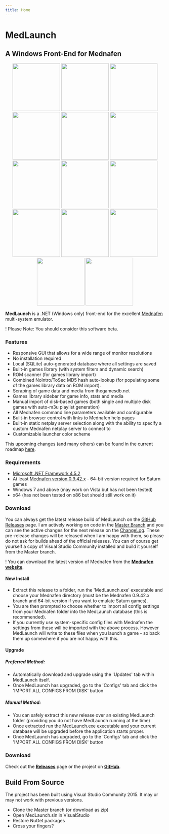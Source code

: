 ```yaml
---
title: Home
---
```


# MedLaunch
## A Windows Front-End for Mednafen
<div align="center">
<a href="http://medlaunch.asnitech.co.uk/user/pages/03.screenshots/games01.png"><img src="http://medlaunch.asnitech.co.uk/user/pages/03.screenshots/games01.png" width="150" /></a>
<a href="http://medlaunch.asnitech.co.uk/user/pages/03.screenshots/games02.png"><img src="http://medlaunch.asnitech.co.uk/user/pages/03.screenshots/games02.png" width="150" /></a>
<a href="http://medlaunch.asnitech.co.uk/user/pages/03.screenshots/romscanner01.png"><img src="http://medlaunch.asnitech.co.uk/user/pages/03.screenshots/romscanner01.png" width="150" /></a>
<a href="http://medlaunch.asnitech.co.uk/user/pages/03.screenshots/romscanner02.png"><img src="http://medlaunch.asnitech.co.uk/user/pages/03.screenshots/romscanner02.png" width="150" /></a>
<a href="http://medlaunch.asnitech.co.uk/user/pages/03.screenshots/scraper01.png"><img src="http://medlaunch.asnitech.co.uk/user/pages/03.screenshots/scraper01.png" width="150" /></a>
<a href="http://medlaunch.asnitech.co.uk/user/pages/03.screenshots/scraper02.png"><img src="http://medlaunch.asnitech.co.uk/user/pages/03.screenshots/scraper02.png" width="150" /></a>
<a href="http://medlaunch.asnitech.co.uk/user/pages/03.screenshots/configs01.png"><img src="http://medlaunch.asnitech.co.uk/user/pages/03.screenshots/configs01.png" width="150" /></a>
<a href="http://medlaunch.asnitech.co.uk/user/pages/03.screenshots/configs02.png"><img src="http://medlaunch.asnitech.co.uk/user/pages/03.screenshots/configs02.png" width="150" /></a>
<a href="http://medlaunch.asnitech.co.uk/user/pages/03.screenshots/configs03.png"><img src="http://medlaunch.asnitech.co.uk/user/pages/03.screenshots/configs03.png" width="150" /></a>
<a href="http://medlaunch.asnitech.co.uk/user/pages/03.screenshots/settings01.png"><img src="http://medlaunch.asnitech.co.uk/user/pages/03.screenshots/settings01.png" width="150" /></a>
<a href="http://medlaunch.asnitech.co.uk/user/pages/03.screenshots/updates01.png"><img src="http://medlaunch.asnitech.co.uk/user/pages/03.screenshots/updates01.png" width="150" /></a>
<a href="http://medlaunch.asnitech.co.uk/user/pages/03.screenshots/help01.png"><img src="http://medlaunch.asnitech.co.uk/user/pages/03.screenshots/help01.png" width="150" /></a>
<a href="http://medlaunch.asnitech.co.uk/user/pages/03.screenshots/help02.png"><img src="http://medlaunch.asnitech.co.uk/user/pages/03.screenshots/help02.png" width="150" /></a>
<a href="http://medlaunch.asnitech.co.uk/user/pages/03.screenshots/colorselector.png"><img src="http://medlaunch.asnitech.co.uk/user/pages/03.screenshots/colorselector.png" width="150" /></a>
</div>

**MedLaunch** is a .NET (Windows only) front-end for the excellent [Mednafen](http://mednafen.fobby.net/) multi-system emulator. 

! Please Note: You should consider this software beta.

### Features
* Responsive GUI that allows for a wide range of monitor resolutions
* No installation required
* Local (SQLite) auto-generated database where all settings are saved
* Built-in games library (with system filters and dynamic search)
* ROM scanner (for games library import)
* Combined NoIntro/ToSec MD5 hash auto-lookup (for populating some of the games library data on ROM import).
* Scraping of game data and media from thegamesdb.net
* Games library sidebar for game info, stats and media
* Manual import of disk-based games (both single and multiple disk games with auto-m3u playlist generation)
* All Mednafen command line parameters available and configurable
* Built-in browser control with links to Mednafen help pages
* Built-in static netplay server selection along with the ability to specify a custom Mednafen netplay server to connect to
* Customizable launcher color scheme

This upcoming changes (and many others) can be found in the current roadmap [here](http://medlaunch.asnitech.co.uk/roadmap).

### Requirements
* [Microsoft .NET Framework 4.5.2](https://www.microsoft.com/en-gb/download/details.aspx?id=42643)
* At least [Mednafen version 0.9.42.x](http://mednafen.fobby.net/releases/) - 64-bit version required for Saturn games
* Windows 7 and above (may work on Vista but has not been tested)
* x64 (has not been tested on x86 but should still work on it)

### Download
You can always get the latest release build of MedLaunch on the [GitHub Releases](https://github.com/Asnivor/MedLaunch/releases) page. I am actively working on code in the [Master Branch](https://github.com/Asnivor/MedLaunch/tree/master) and you can see the active changes for the next release on the [ChangeLog](http://medlaunch.asnitech.co.uk/changelog). These pre-release changes will be released when I am happy with them, so please do not ask for builds ahead of the official releases. You can of course get yourself a copy of Visual Studio Community installed and build it yourself from the Master branch. 

! You can download the latest version of Mednafen from the [**Mednafen website**](http://mednafen.fobby.net/releases/).

#### New Install
* Extract this release to a folder, run the 'MedLaunch.exe' executable and choose your Mednafen directory (must be the Mednafen 0.9.42.x branch and 64-bit version if you want to emulate Saturn games). 
* You are then prompted to choose whether to import all config settings from your Mednafen folder into the MedLaunch database (this is recommended).
* If you currently use system-specific config files with Mednafen the settings from these will be imported with the above process. However MedLaunch will write to these files when you launch a game - so back them up somewhere if you are not happy with this.

#### Upgrade
##### Preferred Method: 
* Automatically download and upgrade using the 'Updates' tab within MedLaunch itself.
* Once MedLaunch has upgraded, go to the 'Configs' tab and click the 'IMPORT ALL CONFIGS FROM DISK' button

##### Manual Method: 
* You can safely extract this new release over an existing MedLaunch folder (providing you do not have MedLaunch running at the time) 
* Once extracted run the MedLaunch.exe executable and your current database will be upgraded before the application starts proper.
* Once MedLaunch has upgraded, go to the 'Configs' tab and click the 'IMPORT ALL CONFIGS FROM DISK' button

### Download
Check out the [**Releases**](http://medlaunch.asnitech.co.uk/releases) page or the project on [**GitHub**](https://github.com/Asnivor/MedLaunch).

## Build From Source
The project has been built using Visual Studio Community 2015. It may or may not work with previous versions.
* Clone the Master branch (or download as zip)
* Open MedLaunch.sln in VisualStudio
* Restore NuGet packages
* Cross your fingers?
